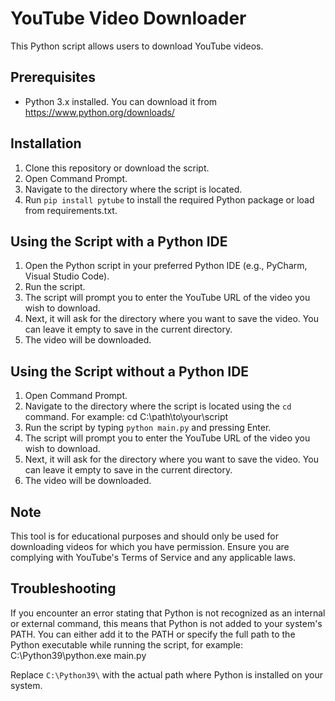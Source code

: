 # YouTube Video Downloader

This Python script allows users to download YouTube videos.

## Prerequisites

- Python 3.x installed. You can download it from https://www.python.org/downloads/

## Installation

1. Clone this repository or download the script.
2. Open Command Prompt.
3. Navigate to the directory where the script is located.
4. Run `pip install pytube` to install the required Python package or load from requirements.txt.

## Using the Script with a Python IDE

1. Open the Python script in your preferred Python IDE (e.g., PyCharm, Visual Studio Code).
2. Run the script.
3. The script will prompt you to enter the YouTube URL of the video you wish to download.
4. Next, it will ask for the directory where you want to save the video. You can leave it empty to save in the current directory.
5. The video will be downloaded.

## Using the Script without a Python IDE

1. Open Command Prompt.
2. Navigate to the directory where the script is located using the `cd` command. For example: cd C:\path\to\your\script
3. Run the script by typing `python main.py` and pressing Enter.
4. The script will prompt you to enter the YouTube URL of the video you wish to download.
5. Next, it will ask for the directory where you want to save the video. You can leave it empty to save in the current directory.
6. The video will be downloaded.

## Note

This tool is for educational purposes and should only be used for downloading videos for which you have permission. Ensure you are complying with YouTube's Terms of Service and any applicable laws.

## Troubleshooting

If you encounter an error stating that Python is not recognized as an internal or external command, this means that Python is not added to your system's PATH. You can either add it to the PATH or specify the full path to the Python executable while running the script, for example: C:\Python39\python.exe main.py

Replace `C:\Python39\` with the actual path where Python is installed on your system.

